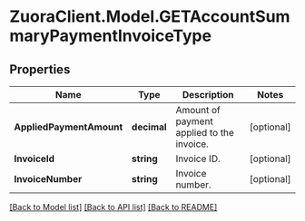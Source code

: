 # ZuoraClient.Model.GETAccountSummaryPaymentInvoiceType

## Properties

Name | Type | Description | Notes
------------ | ------------- | ------------- | -------------
**AppliedPaymentAmount** | **decimal** | Amount of payment applied to the invoice.  | [optional] 
**InvoiceId** | **string** | Invoice ID.  | [optional] 
**InvoiceNumber** | **string** | Invoice number.  | [optional] 

[[Back to Model list]](../README.md#documentation-for-models) [[Back to API list]](../README.md#documentation-for-api-endpoints) [[Back to README]](../README.md)

